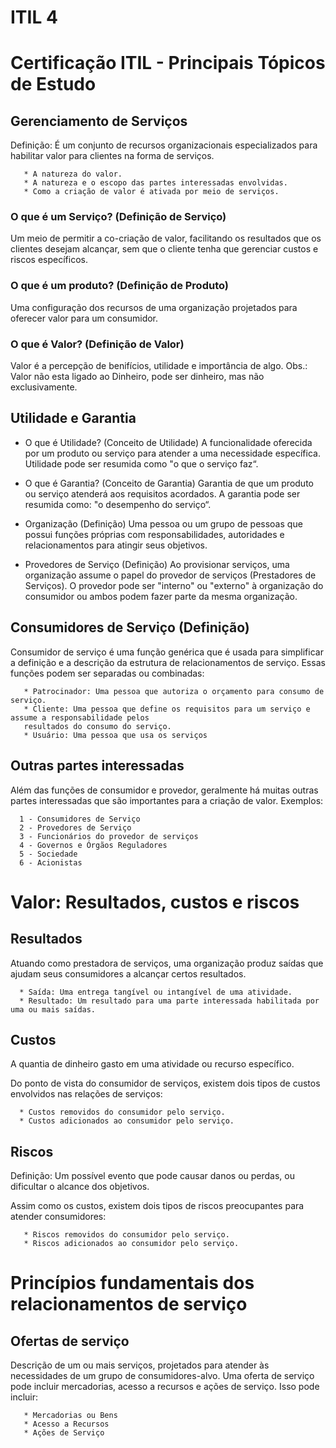 # ITIL 4
# Certificação ITIL - Principais Tópicos de Estudo


## Gerenciamento de Serviços
Definição: É um conjunto de recursos organizacionais especializados para habilitar valor para clientes na forma de serviços.


```
   * A natureza do valor.
   * A natureza e o escopo das partes interessadas envolvidas.
   * Como a criação de valor é ativada por meio de serviços.
```

### O que é um Serviço? (Definição de Serviço)
Um meio de permitir a co-criação de valor, facilitando os resultados que os clientes desejam alcançar, sem que o cliente tenha que gerenciar custos e riscos específicos.

### O que é um produto? (Definição de Produto)
Uma configuração dos recursos de uma organização projetados para oferecer valor para um consumidor.

### O que é Valor? (Definição de Valor)
Valor é a percepção de benifícios, utilidade e importância de algo. 
Obs.: Valor não esta ligado ao Dinheiro, pode ser dinheiro, mas não exclusivamente. 


## Utilidade e Garantia

* O que é Utilidade? (Conceito de Utilidade)
A funcionalidade oferecida por um produto ou serviço para atender a uma necessidade específica. Utilidade pode ser resumida
como "o que o serviço faz“.

* O que é Garantia? (Conceito de Garantia)
Garantia de que um produto ou serviço atenderá aos requisitos acordados. A garantia pode ser resumida como: "o desempenho do serviço“.

* Organização (Definição)
Uma pessoa ou um grupo de pessoas que possui funções próprias com
responsabilidades, autoridades e relacionamentos para atingir seus objetivos.

* Provedores de Serviço (Definição)
Ao provisionar serviços, uma organização assume o papel do provedor de serviços (Prestadores de Serviços). O provedor pode ser "interno" ou "externo" à organização do consumidor ou ambos podem fazer parte da mesma organização.

## Consumidores de Serviço (Definição)

Consumidor de serviço é uma função genérica que é usada para
simplificar a definição e a descrição da estrutura de relacionamentos de serviço. Essas funções podem ser separadas ou combinadas:

```
   * Patrocinador: Uma pessoa que autoriza o orçamento para consumo de serviço.
   * Cliente: Uma pessoa que define os requisitos para um serviço e assume a responsabilidade pelos 
   resultados do consumo do serviço.
   * Usuário: Uma pessoa que usa os serviços
```


## Outras partes interessadas

Além das funções de consumidor e provedor, geralmente há muitas outras partes interessadas que são importantes para a criação de
valor. Exemplos:

```
  1 - Consumidores de Serviço
  2 - Provedores de Serviço
  3 - Funcionários do provedor de serviços
  4 - Governos e Órgãos Reguladores
  5 - Sociedade
  6 - Acionistas
```

# Valor: Resultados, custos e riscos

## Resultados

Atuando como prestadora de serviços, uma organização produz saídas que ajudam seus consumidores a alcançar certos
resultados.
 
 ```
   * Saída: Uma entrega tangível ou intangível de uma atividade.
   * Resultado: Um resultado para uma parte interessada habilitada por uma ou mais saídas.
 ```

## Custos

A quantia de dinheiro gasto em uma atividade ou recurso específico.

Do ponto de vista do consumidor de serviços, existem dois tipos de custos envolvidos nas relações de serviços: 

```
  * Custos removidos do consumidor pelo serviço.
  * Custos adicionados ao consumidor pelo serviço.
```

## Riscos

Definição: Um possível evento que pode causar danos ou perdas, ou dificultar o alcance dos objetivos.

Assim como os custos, existem dois tipos de riscos preocupantes para atender consumidores:

```
   * Riscos removidos do consumidor pelo serviço.
   * Riscos adicionados ao consumidor pelo serviço.
```

# Princípios fundamentais dos relacionamentos de serviço

## Ofertas de serviço

Descrição de um ou mais serviços, projetados para atender às necessidades de um grupo de consumidores-alvo. Uma oferta de serviço pode incluir mercadorias, acesso a recursos e ações de serviço. Isso pode incluir:

```
   * Mercadorias ou Bens
   * Acesso a Recursos
   * Ações de Serviço
```

